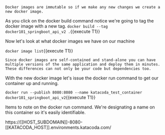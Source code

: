 
```Docker images are immutable so if we make any new changes we create a new docker image.```


As you click on the docker build command notice we're going to tag the docker image with a new tag.
`docker build --tag docker101_springboot_api_v2 .`{{execute T1}}

Now let's look at what docker images we have on our machine

`docker image list`{{execute T1}}

```Since docker images are self-contained and stand-alone you can have multiple versions of the same application and deploy them in minutes.  These differences can not only be your code but dependencies too.```

With the new docker image let's issue the docker run command to get our container up and running.

`docker run --publish 8080:8080 --name katacoda_test_container docker101_springboot_api_v2`{{execute T1}}

Items to note on the docker run command.  We're designating a name on this container so it's easily identifiable.  


https://[[HOST_SUBDOMAIN]]-8080-[[KATACODA_HOST]].environments.katacoda.com/